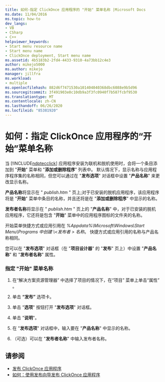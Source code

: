 ```yaml
---
title: 如何-指定 ClickOnce 应用程序的 "开始" 菜单名称 |Microsoft Docs
ms.date: 11/04/2016
ms.topic: how-to
dev_langs:
- VB
- CSharp
- C++
helpviewer_keywords:
- Start menu resource name
- Start menu name
- ClickOnce deployment, Start menu name
ms.assetid: 4b5183b2-2fd4-4433-9310-4a73bb12c4e3
author: mikejo5000
ms.author: mikejo
manager: jillfra
ms.workload:
- multiple
ms.openlocfilehash: 882d6f7471530a101404040368dbc6088e9b5d96
ms.sourcegitcommit: 3f491903e0c10db9a3f3fc0940f7b587fcbf9530
ms.translationtype: MT
ms.contentlocale: zh-CN
ms.lasthandoff: 06/26/2020
ms.locfileid: "85381920"
---
```

# <a name="how-to-specify-a-start-menu-name-for-a-clickonce-application"></a>如何：指定 ClickOnce 应用程序的“开始”菜单名称
当 [!INCLUDE[ndptecclick](../deployment/includes/ndptecclick_md.md)] 应用程序安装为联机和脱机使用时，会将一个条目添加到 "**开始**" 菜单和 "**添加或删除程序**" 列表中。 默认情况下，显示名称与应用程序程序集的名称相同，但您可以通过在 "**发布选项**" 对话框中设置 "**产品名称**" 来更改显示名称。

 **产品名称**将显示在 " *publish.htm* " 页上;对于已安装的脱机应用程序，该应用程序将是 "**开始**" 菜单中条目的名称，并且还将是在 "**添加或删除程序**" 中显示的名称。

 **发布者名称**将显示在 " *publish.htm* " 页上的 "**产品名称**" 中，对于已安装的脱机应用程序，它还将是包含 "**开始**" 菜单中的应用程序图标的文件夹的名称。

 开始菜单快捷方式或应用引用在 *%Appdata%\Microsoft\Windows\Start Menu\Programs 中创建 \\<发布者 \> 名称*。 快捷方式或应用引用的名称与产品名称相同。

 您可以在 "**发布选项**" 对话框（在 "**项目设计器**" 的 "**发布**" 页上）中设置 "**产品名称**" 和 "**发布者名称**" 属性。

### <a name="to-specify-a-start-menu-name"></a>指定 "开始" 菜单名称

1. 在“解决方案资源管理器” 中选择了项目的情况下，在“项目”  菜单上单击“属性” 。

2. 单击 **“发布”** 选项卡。

3. 单击 "**选项**" 按钮打开 "**发布选项**" 对话框。

4. 单击 "**说明**"。

5. 在 "**发布选项**" 对话框中，输入要在 "**产品名称**" 中显示的名称。

6. （可选）可以在 "**发布者名称**" 中输入发布者名称。

## <a name="see-also"></a>请参阅
- [发布 ClickOnce 应用程序](../deployment/publishing-clickonce-applications.md)
- [如何：使用发布向导发布 ClickOnce 应用程序](../deployment/how-to-publish-a-clickonce-application-using-the-publish-wizard.md)